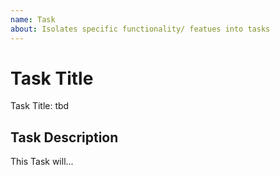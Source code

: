 ```yaml
---
name: Task
about: Isolates specific functionality/ featues into tasks
---
```


# Task Title

Task Title: tbd

## Task Description

This Task will...
